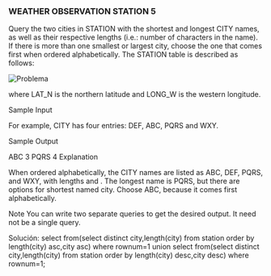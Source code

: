 ### WEATHER OBSERVATION STATION 5
Query the two cities in STATION with the shortest and longest CITY names, as well as their respective lengths (i.e.: number of characters in the name). If there is more than one smallest or largest city, choose the one that comes first when ordered alphabetically.
The STATION table is described as follows:

![Problema](https://s3.amazonaws.com/hr-challenge-images/9336/1449345840-5f0a551030-Station.jpg "Problema")

where LAT_N is the northern latitude and LONG_W is the western longitude.

Sample Input

For example, CITY has four entries: DEF, ABC, PQRS and WXY.

Sample Output

ABC 3
PQRS 4
Explanation

When ordered alphabetically, the CITY names are listed as ABC, DEF, PQRS, and WXY, with lengths and . The longest name is PQRS, but there are options for shortest named city. Choose ABC, because it comes first alphabetically.

Note
You can write two separate queries to get the desired output. It need not be a single query.

Solución:
select from(select distinct city,length(city) from station order by length(city) asc,city asc) where rownum=1 union
select from(select distinct city,length(city) from station order by length(city) desc,city desc) where rownum=1;
